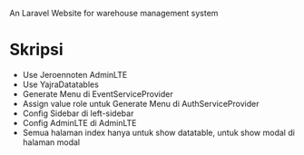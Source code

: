 An Laravel Website for warehouse management system

# Skripsi
- Use Jeroennoten AdminLTE
- Use YajraDatatables
- Generate Menu di EventServiceProvider
- Assign value role untuk Generate Menu di AuthServiceProvider
- Config Sidebar di left-sidebar
- Config AdminLTE di AdminLTE
- Semua halaman index hanya untuk show datatable, untuk show modal di halaman modal
